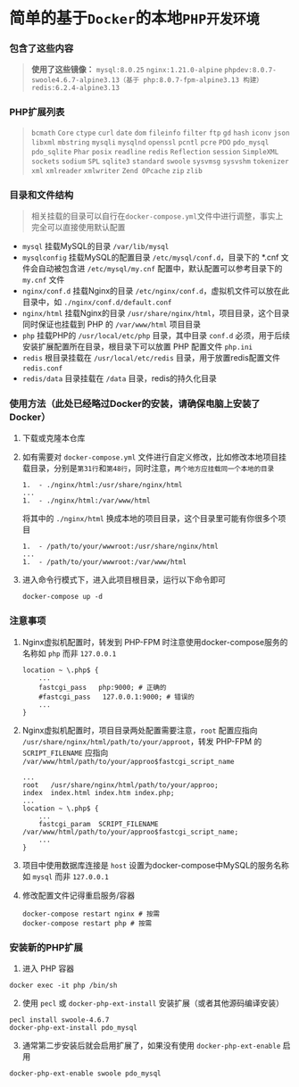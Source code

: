
# 简单的基于`Docker`的本地`PHP开发环境`

### 包含了这些内容
> **使用了这些镜像：**
`mysql:8.0.25` 
`nginx:1.21.0-alpine` 
`phpdev:8.0.7-swoole4.6.7-alpine3.13（基于 php:8.0.7-fpm-alpine3.13 构建）` 
`redis:6.2.4-alpine3.13`

### PHP扩展列表
> `bcmath` `Core` `ctype` `curl` `date` `dom` `fileinfo` `filter` `ftp` `gd` `hash` `iconv` `json` `libxml` `mbstring` `mysqli` `mysqlnd` `openssl` `pcntl` `pcre` `PDO` `pdo_mysql` `pdo_sqlite` `Phar` `posix` `readline` `redis` `Reflection` `session` `SimpleXML` `sockets` `sodium` `SPL` `sqlite3` `standard` `swoole` `sysvmsg` `sysvshm` `tokenizer` `xml` `xmlreader` `xmlwriter` `Zend OPcache` `zip` `zlib`

### 目录和文件结构
> 相关挂载的目录可以自行在`docker-compose.yml`文件中进行调整，事实上完全可以直接使用默认配置
- `mysql` 挂载MySQL的目录 `/var/lib/mysql`
- `mysqlconfig` 挂载MySQL的配置目录 `/etc/mysql/conf.d`，目录下的 *.cnf 文件会自动被包含进 `/etc/mysql/my.cnf` 配置中，默认配置可以参考目录下的 `my.cnf` 文件
- `nginx/conf.d` 挂载Nginx的目录 `/etc/nginx/conf.d`，虚拟机文件可以放在此目录中，如 `./nginx/conf.d/default.conf`
- `nginx/html` 挂载Nginx的目录 `/usr/share/nginx/html`，项目目录，这个目录同时保证也挂载到 PHP 的 `/var/www/html` 项目目录
- `php` 挂载PHP的 `/usr/local/etc/php` 目录，其中目录 `conf.d` 必须，用于后续安装扩展配置所在目录，根目录下可以放置 PHP 配置文件 `php.ini`
- `redis` 根目录挂载在 `/usr/local/etc/redis` 目录，用于放置redis配置文件 `redis.conf`
- `redis/data` 目录挂载在 `/data` 目录，redis的持久化目录

### 使用方法（此处已经略过Docker的安装，请确保电脑上安装了Docker）
1. 下载或克隆本仓库
2. 如有需要对 `docker-compose.yml` 文件进行自定义修改，比如修改本地项目挂载目录，分别是`第31行`和`第48行`，同时注意，`两个地方应挂载同一个本地的目录`
   
    ```
    1.  - ./nginx/html:/usr/share/nginx/html
    ...
    1.  - ./nginx/html:/var/www/html
    ```
    将其中的 `./nginx/html` 换成本地的项目目录，这个目录里可能有你很多个项目

    ```
    1.  - /path/to/your/wwwroot:/usr/share/nginx/html
    ...
    1.  - /path/to/your/wwwroot:/var/www/html
    ```
3. 进入命令行模式下，进入此项目根目录，运行以下命令即可
    ```
    docker-compose up -d
    ```

### 注意事项
1. Nginx虚拟机配置时，转发到 PHP-FPM 时注意使用docker-compose服务的名称如 `php` 而非 `127.0.0.1`
    ```
    location ~ \.php$ {
        ...
        fastcgi_pass   php:9000; # 正确的
        #fastcgi_pass   127.0.0.1:9000; # 错误的
        ...
    }
    ```
2. Nginx虚拟机配置时，项目目录两处配置需要注意，`root` 配置应指向 `/usr/share/nginx/html/path/to/your/approot`，转发 PHP-FPM 的 `SCRIPT_FILENAME` 应指向 `/var/www/html/path/to/your/approo$fastcgi_script_name`
   
    ```
    ...
    root   /usr/share/nginx/html/path/to/your/approo;
    index  index.html index.htm index.php;
    ...
    location ~ \.php$ {
        ...
        fastcgi_param  SCRIPT_FILENAME  /var/www/html/path/to/your/approo$fastcgi_script_name;
        ...
    }
    ```

3. 项目中使用数据库连接是 `host` 设置为docker-compose中MySQL的服务名称如 `mysql` 而非 `127.0.0.1`
4. 修改配置文件记得重启服务/容器
   ```
   docker-compose restart nginx # 按需
   docker-compose restart php # 按需
   ```

### 安装新的PHP扩展
1. 进入 PHP 容器
```
docker exec -it php /bin/sh
```
2. 使用 `pecl` 或 `docker-php-ext-install` 安装扩展（或者其他源码编译安装）
```
pecl install swoole-4.6.7
docker-php-ext-install pdo_mysql
```
3. 通常第二步安装后就会启用扩展了，如果没有使用 `docker-php-ext-enable` 启用
```
docker-php-ext-enable swoole pdo_mysql
```
